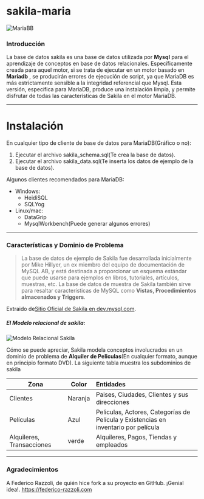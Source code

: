 # sakila-maria                                                                         

![MariaBB](https://www.alvarodeleon.net/wp-content/uploads/2019/05/1557823541-a1ef193e6312c17a18bb1fa5d4f9756d.png)

### Introducción

La base de datos sakila es una base de datos utilizada por __Mysql__ para el aprendizaje de conceptos en base de datos relacionales. Específicamente creada para aquel motor, si se trata de ejecutar en un motor basado en __Mariadb__ , se producirán errores de ejecución de script, ya que MariaDB es más estrictamente sensible a la integridad referencial que Mysql. Esta versión, específica para MariaDB, produce una instalación limpia, y permite disfrutar de todas las características de Sakila en el motor MariaDB.    

***

# Instalación

En cualquier tipo de cliente de base de datos para MariaDB(Gráfico o no):

1. Ejecutar el archivo sakila_schema.sql(Te crea la base de datos).
2. Ejecutar el archivo sakila_data.sql(Te inserta los datos de ejemplo de la base de datos).

Algunos clientes recomendados para MariaDB:
- Windows:
    - HeidiSQL
    - SQLYog
- Linux/mac:   
    - DataGrip
    - MysqlWorkbench(Puede generar algunos errores)    
  
***

### Características y Dominio de Problema

>La base de datos de ejemplo de Sakila fue desarrollada inicialmente por Mike Hillyer, un ex miembro del equipo de documentación de MySQL AB, y está destinada a proporcionar un esquema estándar que puede usarse para ejemplos en libros, tutoriales, artículos, muestras, etc. La base de datos de muestra de Sakila también sirve para resaltar características de MySQL como __Vistas, Procedimientos almacenados y Triggers__.

Extraido de[Sitio Oficial de Sakila en dev.mysql.com](https://dev.mysql.com/doc/sakila/en/sakila-introduction.html).

##### El Modelo relacional de sakila:

![Modelo Relacional Sakila](http://programandoamimanera.com/wp-content/uploads/2018/12/sakila.png)

Cómo se puede apreciar, Sakila modela conceptos involucrados en un dominio de problema de __Alquiler de Peliculas__(En cualquier formato, aunque en principio formato DVD). La siguiente tabla muestra los subdominios de sakila

| Zona                      | Color   | Entidades                                                                            |
| --------------------------|---------|:-------------------------------------------------------------------------------------|
| Clientes                  | Naranja |  Paises, Ciudades, Clientes y sus direcciones                                        |
| Películas                 | Azul    | Peliculas, Actores, Categorías de Película y Existencias en inventario por película  |
| Alquileres, Transacciones | verde   | Alquileres, Pagos, Tiendas y empleados                                               |

***

### Agradecimientos

A Federico Razzoli, de quién hice fork a su proyecto en GitHub. ¡Genial idea!. https://federico-razzoli.com
